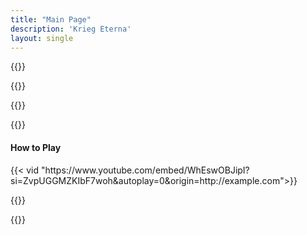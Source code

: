 ```yaml
---
title: "Main Page"
description: 'Krieg Eterna'
layout: single
---
```


{{<slanted-section>}}

{{<card-gallery-section>}}

{{<product-showcase-section>}}

{{<review-showcase-section>}}

<section class="gradient odd-gradient">
    <div class="main-section">
        <div class="sub-section video-box">
            <div class="title-wrapper">
                <h4>How to Play</h4>
            </div>
            {{< vid  "https://www.youtube.com/embed/WhEswOBJipI?si=ZvpUGGMZKIbF7woh&autoplay=0&origin=http://example.com">}}  
        </div>
    </div>
</section>

{{<card-showcase-daily>}}

{{<news-letter-signup>}}